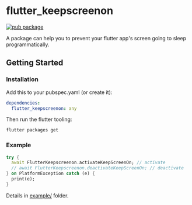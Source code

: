 # flutter_keepscreenon

[![pub package](https://img.shields.io/pub/v/flutter_keepscreenon.svg)](https://pub.dartlang.org/packages/flutter_keepscreenon)

A package can help you to prevent your flutter app's screen
going to sleep programmatically.

## Getting Started

### Installation
Add this to your pubspec.yaml (or create it):
```yaml
dependencies:
  flutter_keepscreenon: any
```
Then run the flutter tooling:
```bash
flutter packages get
```

### Example
```dart
try {
  await FlutterKeepscreenon.activateKeepScreenOn; // activate
  // await FlutterKeepscreenon.deactivateKeepScreenOn; // deactivate
} on PlatformException catch (e) {
  print(e);
}
```

Details in [example/](https://github.com/mchome/flutter_keepscreenon/tree/master/example) folder.

